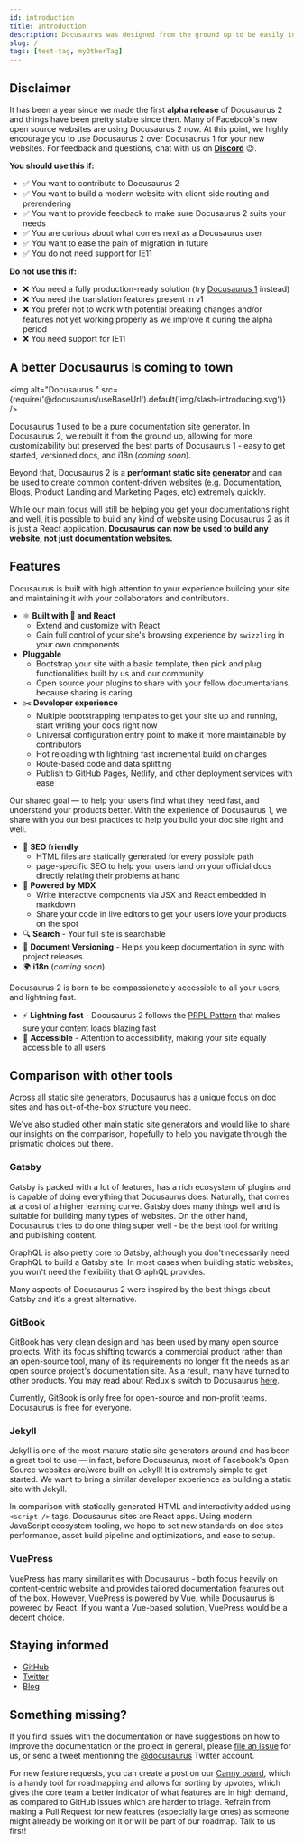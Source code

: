 ```yaml
---
id: introduction
title: Introduction
description: Docusaurus was designed from the ground up to be easily installed and used to get your website up and running quickly.
slug: /
tags: [test-tag, myOtherTag]
---
```


## Disclaimer

It has been a year since we made the first **alpha release** of Docusaurus 2 and things have been pretty stable since then. Many of Facebook's new open source websites are using Docusaurus 2 now. At this point, we highly encourage you to use Docusaurus 2 over Docusaurus 1 for your new websites. For feedback and questions, chat with us on [**Discord**](https://discordapp.com/invite/docusaurus) :wink:.

**You should use this if:**

- :white_check_mark: You want to contribute to Docusaurus 2
- :white_check_mark: You want to build a modern website with client-side routing and prerendering
- :white_check_mark: You want to provide feedback to make sure Docusaurus 2 suits your needs
- :white_check_mark: You are curious about what comes next as a Docusaurus user
- :white_check_mark: You want to ease the pain of migration in future
- :white_check_mark: You do not need support for IE11

**Do not use this if:**

- :x: You need a fully production-ready solution (try [Docusaurus 1](https://docusaurus.io/) instead)
- :x: You need the translation features present in v1
- :x: You prefer not to work with potential breaking changes and/or features not yet working properly as we improve it during the alpha period
- :x: You need support for IE11

## A better Docusaurus is coming to town

<img alt="Docusaurus " src={require('@docusaurus/useBaseUrl').default('img/slash-introducing.svg')} />

Docusaurus 1 used to be a pure documentation site generator. In Docusaurus 2, we rebuilt it from the ground up, allowing for more customizability but preserved the best parts of Docusaurus 1 - easy to get started, versioned docs, and i18n (_coming soon_).

Beyond that, Docusaurus 2 is a **performant static site generator** and can be used to create common content-driven websites (e.g. Documentation, Blogs, Product Landing and Marketing Pages, etc) extremely quickly.

While our main focus will still be helping you get your documentations right and well, it is possible to build any kind of website using Docusaurus 2 as it is just a React application. **Docusaurus can now be used to build any website, not just documentation websites.**

## Features

Docusaurus is built with high attention to your experience building your site and maintaining it with your collaborators and contributors.

- ⚛️ **Built with 💚 and React**
  - Extend and customize with React
  - Gain full control of your site's browsing experience by `swizzling` in your own components
- **Pluggable**
  - Bootstrap your site with a basic template, then pick and plug functionalities built by us and our community
  - Open source your plugins to share with your fellow documentarians, because sharing is caring
- ✂️ **Developer experience**
  - Multiple bootstrapping templates to get your site up and running, start writing your docs right now
  - Universal configuration entry point to make it more maintainable by contributors
  - Hot reloading with lightning fast incremental build on changes
  - Route-based code and data splitting
  - Publish to GitHub Pages, Netlify, and other deployment services with ease

Our shared goal — to help your users find what they need fast, and understand your products better. With the experience of Docusaurus 1, we share with you our best practices to help you build your doc site right and well.

- 🎯 **SEO friendly**
  - HTML files are statically generated for every possible path
  - page-specific SEO to help your users land on your official docs directly relating their problems at hand
- 📝 **Powered by MDX**
  - Write interactive components via JSX and React embedded in markdown
  - Share your code in live editors to get your users love your products on the spot
- 🔍 **Search** - Your full site is searchable
- 💾 **Document Versioning** - Helps you keep documentation in sync with project releases.
- 🌍 **i18n** (_coming soon_)

Docusaurus 2 is born to be compassionately accessible to all your users, and lightning fast.

- ⚡️ **Lightning fast** - Docusaurus 2 follows the [PRPL Pattern](https://developers.google.com/web/fundamentals/performance/prpl-pattern/) that makes sure your content loads blazing fast
- 🦖 **Accessible** - Attention to accessibility, making your site equally accessible to all users

## Comparison with other tools

Across all static site generators, Docusaurus has a unique focus on doc sites and has out-of-the-box structure you need.

We've also studied other main static site generators and would like to share our insights on the comparison, hopefully to help you navigate through the prismatic choices out there.

### Gatsby

Gatsby is packed with a lot of features, has a rich ecosystem of plugins and is capable of doing everything that Docusaurus does. Naturally, that comes at a cost of a higher learning curve. Gatsby does many things well and is suitable for building many types of websites. On the other hand, Docusaurus tries to do one thing super well - be the best tool for writing and publishing content.

GraphQL is also pretty core to Gatsby, although you don't necessarily need GraphQL to build a Gatsby site. In most cases when building static websites, you won't need the flexibility that GraphQL provides.

Many aspects of Docusaurus 2 were inspired by the best things about Gatsby and it's a great alternative.

### GitBook

GitBook has very clean design and has been used by many open source projects. With its focus shifting towards a commercial product rather than an open-source tool, many of its requirements no longer fit the needs as an open source project's documentation site. As a result, many have turned to other products. You may read about Redux's switch to Docusaurus [here](https://github.com/reduxjs/redux/issues/3161).

Currently, GitBook is only free for open-source and non-profit teams. Docusaurus is free for everyone.

### Jekyll

Jekyll is one of the most mature static site generators around and has been a great tool to use — in fact, before Docusaurus, most of Facebook's Open Source websites are/were built on Jekyll! It is extremely simple to get started. We want to bring a similar developer experience as building a static site with Jekyll.

In comparison with statically generated HTML and interactivity added using `<script />` tags, Docusaurus sites are React apps. Using modern JavaScript ecosystem tooling, we hope to set new standards on doc sites performance, asset build pipeline and optimizations, and ease to setup.

### VuePress

VuePress has many similarities with Docusaurus - both focus heavily on content-centric website and provides tailored documentation features out of the box. However, VuePress is powered by Vue, while Docusaurus is powered by React. If you want a Vue-based solution, VuePress would be a decent choice.

<!-- TODO: Add a Next.js comparison -->

## Staying informed

- [GitHub](https://github.com/facebook/docusaurus)
- [Twitter](https://twitter.com/docusaurus)
- [Blog](/blog)

## Something missing?

If you find issues with the documentation or have suggestions on how to improve the documentation or the project in general, please [file an issue](https://github.com/facebook/docusaurus) for us, or send a tweet mentioning the [@docusaurus](https://twitter.com/docusaurus) Twitter account.

For new feature requests, you can create a post on our [Canny board](/feedback), which is a handy tool for roadmapping and allows for sorting by upvotes, which gives the core team a better indicator of what features are in high demand, as compared to GitHub issues which are harder to triage. Refrain from making a Pull Request for new features (especially large ones) as someone might already be working on it or will be part of our roadmap. Talk to us first!
